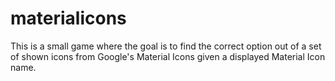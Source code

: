 # materialicons
This is a small game where the goal is to find the correct option out of a set of shown icons from Google's Material Icons given a displayed Material Icon name.
